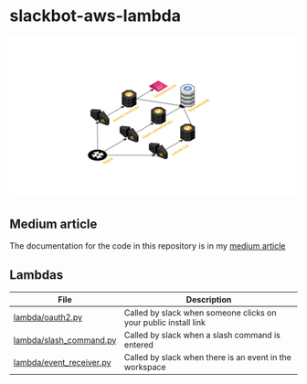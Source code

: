 # slackbot-aws-lambda

![Bot architecture](architecture/slackbot.png)

## Medium article
The documentation for the code in this repository is in my [medium article](https://github.com/cazabec/slackbot-aws-lambda/blob/997dc5dbc070695110524b7d59f61ba9f5e0c153/lambda/oauth2.py)

## Lambdas

| File                     	| Description                                                     	|
|--------------------------	|-----------------------------------------------------------------	|
| [lambda/oauth2.py](https://github.com/cazabec/slackbot-aws-lambda/blob/main/lambda/oauth2.py)         	| Called by slack when someone clicks on your public install link 	|
| [lambda/slash_command.py](https://github.com/cazabec/slackbot-aws-lambda/blob/main/lambda/slash_command.py)  	| Called by slack when a slash command is entered                 	|
| [lambda/event_receiver.py](https://github.com/cazabec/slackbot-aws-lambda/blob/main/lambda/event_receiver.py) 	| Called by slack when there is an event in the workspace         	|